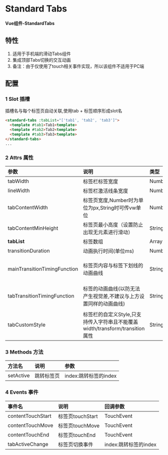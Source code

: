 # Standard Tabs

**Vue组件-StandardTabs**

## 特性
1. 适用于手机端的滑动Tabs组件
2. 集成顶部Tabs切换的交互动画
3. 备注：由于仅使用了touch相关事件实现，所以该组件不适用于PC端

## 配置

### 1 Slot 插槽
插槽名与每个标签页自动关联,使用tab + 标签顺序形成slot名
```html
<standard-tabs :tabList="['tab1', 'tab2', 'tab3']">
  <template #tab1>Tab1<template>
  <template #tab2>Tab2<template>
  <template #tab3>Tab3<template>
</standard-tabs>
...
```


### 2 Attrs 属性
|参数|说明|类型|可选值|默认值|
|:---|:---|:---|:---|:---|
|tabWidth|标签栏标签宽度|Number|-|80|
|lineWidth|标签栏激活线条宽度|Number|-|30|
|tabContentWidth|标签页宽度,Number时为单位为px,String时可传vw单位|Number/String|-|100vw|
|tabContentMinHeight|标签页最小高度（设置防止出现无元素进行滑动）|String|-|100px|
|**tabList**|标签数组|Array[String]|Require|-|
|transitionDuration|动画执行时间(单位ms)|Number|-|400|
|mainTransitionTimingFunction|标签页内容与标签下划线的动画曲线|String|-|cubic-bezier(0.075, 0.82, 0.165, 1)|
|tabTransitionTimingFunction|标签的动画曲线(以防无法产生视觉差,不建议与上方设置同样的动画曲线)|String|-|cubic-bezier(0.075, 0.82, 0.165, 1)|
|tabCustomStyle|标签栏的自定义Style,只支持传入字符串且不能覆盖width/transform/transition属性|String|-|-|

### 3 Methods 方法
|方法名|说明|参数|
|:---|:---|:---|
|setActive|跳转标签页|index:跳转标签的index|

### 4 Events 事件
|事件名|说明|回调参数|
|:---|:---|:---|
|contentTouchStart|标签页touchStart|TouchEvent|
|contentTouchMove|标签页touchMove|TouchEvent|
|contentTouchEnd|标签页touchEnd|TouchEvent|
|tabActiveChange|标签页切换事件|index:跳转标签的index|
